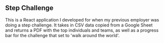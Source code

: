 ## Step Challenge
This is a React application I developed for when my previous employer was doing a step challenge. It takes in CSV data copied from a Google Sheet and returns a PDF with the top individuals and teams, as well as a progress bar for the challenge that set to 'walk around the world'. 
